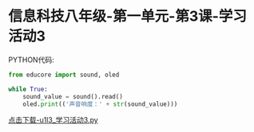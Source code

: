 # 信息科技八年级-第一单元-第3课-学习活动3

PYTHON代码:

```python
from educore import sound, oled

while True:
    sound_value = sound().read()
    oled.print(('声音响度：' + str(sound_value)))
```

<a href="./py/u1l3_学习活动3.py" download>点击下载-u1l3_学习活动3.py</a>